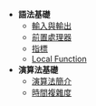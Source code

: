* **語法基礎**
  * [輸入與輸出](/Syntax/optimize.md)
  * [前置處理器](/Syntax/pre_process.md)
  * [指標](/Syntax/pointer.md)
  * [Local Function](/Syntax/function.md) 
* **演算法基礎**
  * [演算法簡介](/Basic/Introduction.md)
  * [時間複雜度](/Basic/Time_Complexity.md)
